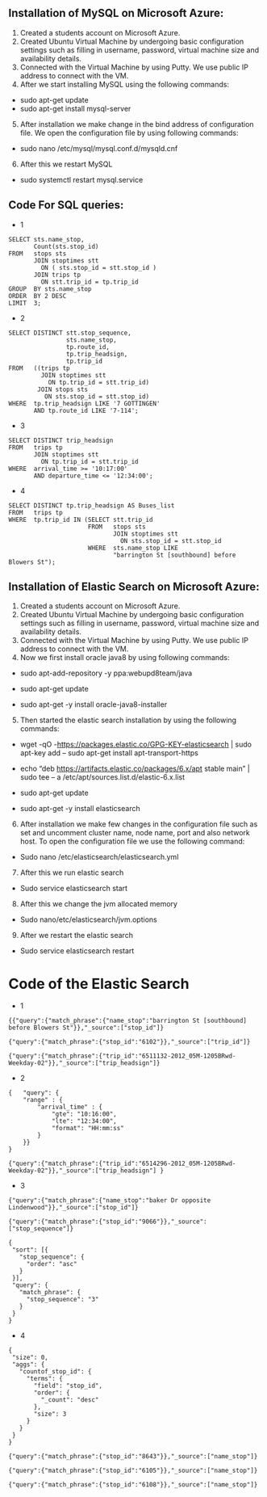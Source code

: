 ## Installation of MySQL on Microsoft Azure:

1)	Created a students account on Microsoft Azure.
2)	Created Ubuntu Virtual Machine by undergoing basic configuration settings such as filling in username, password, virtual machine size and availability details.
3)	Connected with the Virtual Machine by using Putty. We use public IP address to connect with the VM.
4)  After we start installing MySQL using the following commands:
+ sudo apt-get update
+ sudo apt-get install mysql-server
5) After installation we make change in the bind address of configuration file. We open the configuration file by using following commands:
+ sudo nano /etc/mysql/mysql.conf.d/mysqld.cnf
6) After this we restart MySQL
+ sudo systemctl restart mysql.service

## Code For SQL queries:
+ 1
```
SELECT sts.name_stop, 
       Count(sts.stop_id) 
FROM   stops sts 
       JOIN stoptimes stt 
         ON ( sts.stop_id = stt.stop_id ) 
       JOIN trips tp 
         ON stt.trip_id = tp.trip_id 
GROUP  BY sts.name_stop 
ORDER  BY 2 DESC 
LIMIT  3;
```
+ 2
```
SELECT DISTINCT stt.stop_sequence, 
                sts.name_stop, 
                tp.route_id, 
                tp.trip_headsign, 
                tp.trip_id 
FROM   ((trips tp 
         JOIN stoptimes stt 
           ON tp.trip_id = stt.trip_id) 
        JOIN stops sts 
          ON sts.stop_id = stt.stop_id) 
WHERE  tp.trip_headsign LIKE '7 GOTTINGEN' 
       AND tp.route_id LIKE '7-114';
```
+ 3
```
SELECT DISTINCT trip_headsign 
FROM   trips tp 
       JOIN stoptimes stt 
         ON tp.trip_id = stt.trip_id 
WHERE  arrival_time >= '10:17:00' 
       AND departure_time <= '12:34:00';
```
+ 4
```
SELECT DISTINCT tp.trip_headsign AS Buses_list 
FROM   trips tp 
WHERE  tp.trip_id IN (SELECT stt.trip_id 
                      FROM   stops sts 
                             JOIN stoptimes stt 
                               ON sts.stop_id = stt.stop_id 
                      WHERE  sts.name_stop LIKE 
                             "barrington St [southbound] before Blowers St");
```

## Installation of Elastic Search on Microsoft Azure:

1)	Created a students account on Microsoft Azure.
2)	Created Ubuntu Virtual Machine by undergoing basic configuration settings such as filling in username, password, virtual machine size and availability details.
3)	Connected with the Virtual Machine by using Putty. We use public IP address to connect with the VM.
4)	Now we first install oracle java8 by using following commands:

+ sudo apt-add-repository -y ppa:webupd8team/java

+ sudo apt-get update


+ sudo apt-get -y install oracle-java8-installer
5)	 Then started the elastic search installation by using the following commands:

+ wget -qO -https://packages.elastic.co/GPG-KEY-elasticsearch | sudo apt-key  add –
sudo apt-get install apt-transport-https

+ echo “deb https://artifacts.elastic.co/packages/6.x/apt stable main” | sudo tee – a /etc/apt/sources.list.d/elastic-6.x.list

+ sudo apt-get update

+ sudo apt-get -y install elasticsearch
6)	 After installation we make few changes in the configuration file such as set and uncomment cluster name, node name, port and also network host. To open the configuration file we use the following command:

+ Sudo nano /etc/elasticsearch/elasticsearch.yml
7)	After this we run elastic search

+ Sudo service elasticsearch start
8)	After this we change the jvm allocated memory

+ Sudo nano/etc/elasticsearch/jvm.options
9)	After we restart the elastic search

+ Sudo service elasticsearch restart

# Code of the Elastic Search

+ 1
```
{{"query":{"match_phrase":{"name_stop":"barrington St [southbound] before Blowers St"}},"_source":["stop_id"]}

{"query":{"match_phrase":{"stop_id":"6102"}},"_source":["trip_id"]}

{"query":{"match_phrase":{"trip_id":"6511132-2012_05M-1205BRwd-Weekday-02"}},"_source":["trip_headsign"]}

```
+ 2
```
{   "query": {  
    "range" : {
        "arrival_time" : {
            "gte": "10:16:00", 
            "lte": "12:34:00",  
            "format": "HH:mm:ss"
        }
    }}
}

{"query":{"match_phrase":{"trip_id":"6514296-2012_05M-1205BRwd-Weekday-02"}},"_source":["trip_headsign"] }
```

+ 3

```
{"query":{"match_phrase":{"name_stop":"baker Dr opposite Lindenwood"}},"_source":["stop_id"]}

{"query":{"match_phrase":{"stop_id":"9066"}},"_source":["stop_sequence"]}

{
 "sort": [{
   "stop_sequence": {
     "order": "asc"
   }
 }],
 "query": {
   "match_phrase": {
     "stop_sequence": "3"
   }
 }
}

```
+ 4

```
{
 "size": 0,
 "aggs": {
   "countof_stop_id": {
     "terms": {
       "field": "stop_id",
       "order": {
         "_count": "desc"
       },
       "size": 3
     }
   }
 }
}

{"query":{"match_phrase":{"stop_id":"8643"}},"_source":["name_stop"]}

{"query":{"match_phrase":{"stop_id":"6105"}},"_source":["name_stop"]}

{"query":{"match_phrase":{"stop_id":"6108"}},"_source":["name_stop"]}

```












